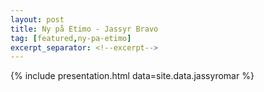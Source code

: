 ```yaml
---
layout: post
title: Ny på Etimo - Jassyr Bravo
tag: [featured,ny-pa-etimo]
excerpt_separator: <!--excerpt-->
---
```


{% include presentation.html data=site.data.jassyromar %}

